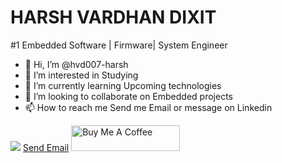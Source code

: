 # HARSH VARDHAN DIXIT
#1 Embedded Software | Firmware| System Engineer
- 👋 Hi, I’m @hvd007-harsh
- 👀 I’m interested in Studying 
- 🌱 I’m currently learning Upcoming technologies
- 💞️ I’m looking to collaborate on Embedded projects
- 📫 How to reach me Send me Email or message on Linkedin

<!---
hvd007-harsh/hvd007-harsh is a ✨ special ✨ repository because its `README.md` (this file) appears on your GitHub profile.
You can click the Preview link to take a look at your changes.
--->
<img src="https://images.unsplash.com/photo-1510915228340-29c85a43dcfe?ixlib=rb-1.2.1&ixid=MnwxMjA3fDB8MHxzZWFyY2h8MXx8Y29kZXJ8ZW58MHx8MHx8&w=1000&q=80"/>
    <a href = "mailto:harshdixit1981@gmail.com.com">Send Email</a>
<a href="https://www.buymeacoffee.com/travelphotovlog" target="_blank"><img src="https://cdn.buymeacoffee.com/buttons/default-orange.png" alt="Buy Me A Coffee" height="41" width="174"></a>




